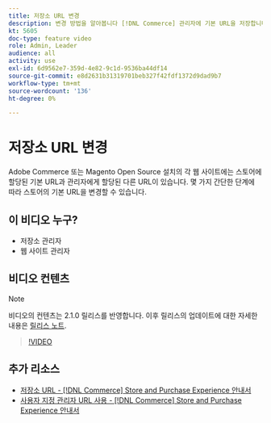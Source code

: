 ```yaml
---
title: 저장소 URL 변경
description: 변경 방법을 알아봅니다 [!DNL Commerce] 관리자에 기본 URL을 저장합니다.
kt: 5605
doc-type: feature video
role: Admin, Leader
audience: all
activity: use
exl-id: 6d9562e7-359d-4e82-9c1d-9536ba44df14
source-git-commit: e8d2631b31319701beb327f42fdf1372d9dad9b7
workflow-type: tm+mt
source-wordcount: '136'
ht-degree: 0%

---
```


# 저장소 URL 변경

Adobe Commerce 또는 Magento Open Source 설치의 각 웹 사이트에는 스토어에 할당된 기본 URL과 관리자에게 할당된 다른 URL이 있습니다. 몇 가지 간단한 단계에 따라 스토어의 기본 URL을 변경할 수 있습니다.

## 이 비디오 누구?

- 저장소 관리자
- 웹 사이트 관리자

## 비디오 컨텐츠

>[!NOTE]
>
>비디오의 컨텐츠는 2.1.0 릴리스를 반영합니다. 이후 릴리스의 업데이트에 대한 자세한 내용은 [릴리스 노트](https://experienceleague.adobe.com/docs/commerce-operations/release/notes/overview.html).

>[!VIDEO](https://video.tv.adobe.com/v/35488?quality=12&learn=on)

## 추가 리소스

- [저장소 URL - [!DNL Commerce] Store and Purchase Experience 안내서](https://experienceleague.adobe.com/docs/commerce-admin/stores-sales/site-store/store-urls.html)
- [사용자 지정 관리자 URL 사용 - [!DNL Commerce] Store and Purchase Experience 안내서](https://experienceleague.adobe.com/docs/commerce-admin/stores-sales/site-store/store-urls.html#use-a-custom-admin-url)
